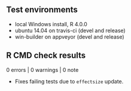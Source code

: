 ## Test environments
* local Windows install, R 4.0.0
* ubuntu 14.04 on travis-ci (devel and release)
* win-builder on appveyor (devel and release)

## R CMD check results

0 errors | 0 warnings | 0 note

  - Fixes failing tests due to `effectsize` update.
